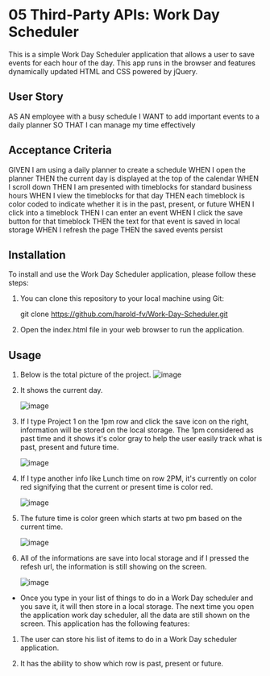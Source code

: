 # 05 Third-Party APIs: Work Day Scheduler

This is a simple Work Day Scheduler application that allows a user to save events for each hour of the day. This app runs in the browser and features dynamically updated HTML and CSS powered by jQuery.

## User Story

AS AN employee with a busy schedule
I WANT to add important events to a daily planner
SO THAT I can manage my time effectively

## Acceptance Criteria

GIVEN I am using a daily planner to create a schedule
WHEN I open the planner
THEN the current day is displayed at the top of the calendar
WHEN I scroll down
THEN I am presented with timeblocks for standard business hours
WHEN I view the timeblocks for that day
THEN each timeblock is color coded to indicate whether it is in the past, present, or future
WHEN I click into a timeblock
THEN I can enter an event
WHEN I click the save button for that timeblock
THEN the text for that event is saved in local storage
WHEN I refresh the page
THEN the saved events persist

## Installation

To install and use the Work Day Scheduler application, please follow these steps:

1. You can clone this repository to your local machine using Git:

   git clone https://github.com/harold-fv/Work-Day-Scheduler.git

2. Open the index.html file in your web browser to run the application.

## Usage

1. Below is the total picture of the project.
   ![image](https://user-images.githubusercontent.com/120603153/227630062-cc3cff33-9a0c-4fa8-9ba0-389c42a0c47c.png)

2. It shows the current day.

   ![image](https://user-images.githubusercontent.com/120603153/227629964-17856577-7b8e-49d4-bd8d-cecd4f442468.png)

3. If I type Project 1 on the 1pm row and click the save icon on the right, information will be stored on the local storage. The 1pm considered as past time and it shows it's color gray to help the user easily track what is past, present and future time. 

   ![image](https://user-images.githubusercontent.com/120603153/227630363-902c8264-08e7-4f43-8ce9-aa9b225af591.png)

4. If I type another info like Lunch time on row 2PM, it's currently on color red signifying that the current or present time is color red.

   ![image](https://user-images.githubusercontent.com/120603153/227630719-f4af9fcd-7ab3-4d2f-89ba-d58037af5e9b.png)

5. The future time is color green which starts at two pm based on the current time.

   ![image](https://user-images.githubusercontent.com/120603153/227630858-f090dee7-885c-4d97-9df1-105e6c49a596.png)

6. All of the informations are save into local storage and if I pressed the refesh url, the information is still showing on the screen.

   ![image](https://user-images.githubusercontent.com/120603153/227631899-e7442129-1110-4467-b9dd-7ba1784373d6.png)


- Once you type in your list of things to do in a Work Day scheduler and you save it, it will then store in a local storage. The next time you open the application work day scheduler, all the data are still shown on the screen. This application has the following features:

1. The user can store his list of items to do in a Work Day scheduler application.

2. It has the ability to show which row is past, present or future.
